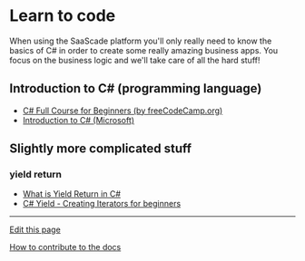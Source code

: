 # Learn to code
When using the SaaScade platform you'll only really need to know the basics of C# in order to create some really amazing business apps.
You focus on the business logic and we'll take care of all the hard stuff!

## Introduction to C# (programming language)
- [C# Full Course for Beginners (by freeCodeCamp.org)](https://www.youtube.com/watch?v=GhQdlIFylQ8)
- [Introduction to C# (Microsoft)](https://learn.microsoft.com/en-us/dotnet/csharp/tour-of-csharp/tutorials/)

## Slightly more complicated stuff
### yield return
- [What is Yield Return in C#](https://www.youtube.com/watch?v=pTlcRKjWHmY)
- [C# Yield - Creating Iterators for beginners](https://www.youtube.com/watch?v=uv74SZ5MX5Q)
---
[Edit this page](https://github.com/saascade/platform.saascade.com/edit/main/Hub/ExternalResources/README.md)

[How to contribute to the docs](../../General/HowToContribute/README.md)
